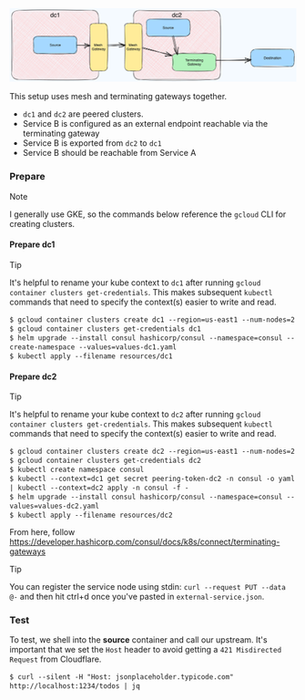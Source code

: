 ![](./setup.png)

This setup uses mesh and terminating gateways together.
- `dc1` and `dc2` are peered clusters.
- Service B is configured as an external endpoint reachable via the terminating gateway
- Service B is exported from `dc2` to `dc1`
- Service B should be reachable from Service A

### Prepare

> [!NOTE]
> I generally use GKE, so the commands below reference the `gcloud` CLI for creating clusters.

#### Prepare dc1

> [!TIP]
> It's helpful to rename your kube context to `dc1` after running `gcloud container clusters get-credentials`. This makes subsequent `kubectl` commands that need to specify the context(s) easier to write and read.

```shell
$ gcloud container clusters create dc1 --region=us-east1 --num-nodes=2
$ gcloud container clusters get-credentials dc1
$ helm upgrade --install consul hashicorp/consul --namespace=consul --create-namespace --values=values-dc1.yaml
$ kubectl apply --filename resources/dc1
```


#### Prepare dc2

> [!TIP]
> It's helpful to rename your kube context to `dc2` after running `gcloud container clusters get-credentials`. This makes subsequent `kubectl` commands that need to specify the context(s) easier to write and read.

```shell
$ gcloud container clusters create dc2 --region=us-east1 --num-nodes=2
$ gcloud container clusters get-credentials dc2
$ kubectl create namespace consul
$ kubectl --context=dc1 get secret peering-token-dc2 -n consul -o yaml | kubectl --context=dc2 apply -n consul -f -
$ helm upgrade --install consul hashicorp/consul --namespace=consul --values=values-dc2.yaml
$ kubectl apply --filename resources/dc2
```

From here, follow https://developer.hashicorp.com/consul/docs/k8s/connect/terminating-gateways

> [!TIP]
> You can register the service node using stdin: `curl --request PUT --data @-` and then hit ctrl+d once you've pasted in `external-service.json`.

### Test

To test, we shell into the __source__ container and call our upstream.
It's important that we set the `Host` header to avoid getting a `421 Misdirected Request` from Cloudflare.

```shell
$ curl --silent -H "Host: jsonplaceholder.typicode.com" http://localhost:1234/todos | jq
```